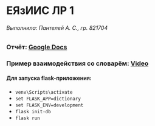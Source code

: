 # ЕЯзИИС ЛР 1
###### Выполнила: Пантелей А. С., гр. 821704

### Отчёт: [Google Docs](https://docs.google.com/document/d/1Cz1bmbvf6uIFuWBt5yoaTZTb6476Qx_rg5P6oRzOHiE/edit?usp=sharing)

### Пример взаимодействия со словарём: [Video](https://user-images.githubusercontent.com/44346252/114877622-1be74380-9e08-11eb-807a-0d9c4a4a3c48.mp4)

#### Для запуска flask-приложения:
-  `venv\Scripts\activate`
-  `set FLASK_APP=dictionary`
-  `set FLASK_ENV=development`
-  `flask init-db`
-  `flask run`
